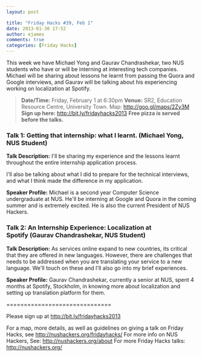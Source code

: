 ```yaml
---
layout: post

title: "Friday Hacks #39, Feb 1"
date: 2013-01-30 17:52
author: ejames
comments: true
categories: [Friday Hacks]
---
```

This week we have Michael Yong and Gaurav Chandrashekar, two NUS students who have or will be interning at interesting tech companies. Michael will be sharing about lessons he learnt from passing the Quora and Google interviews, and Gaurav will be talking about his experiencing working on localization at Spotify.
<blockquote><strong>Date/Time:</strong> Friday, February 1 at 6:30pm
<strong>Venue:</strong> SR2, Education Resource Centre, University Town. Map: <a href="http://goo.gl/maps/2Zy3M">http://goo.gl/maps/2Zy3M</a>
<strong>Sign up here:</strong> <a href="http://bit.ly/fridayhacks2013">http://bit.ly/fridayhacks2013</a>
<strong>Free pizza is served before the talks.</strong></blockquote>
<h3>Talk 1: Getting that internship: what I learnt. (Michael Yong, NUS Student)</h3>
<strong>Talk Description:</strong>
I'll be sharing my experience and the lessons learnt throughout the entire internship application process.

I'll also be talking about what I did to prepare for the technical interviews, and what I think made the difference in my application.

<strong>Speaker Profile:</strong>
Michael is a second year Computer Science undergraduate at NUS. He'll be interning at Google and Quora in the coming summer and is extremely excited. He is also the current President of NUS Hackers.
<h3>Talk 2: An Internship Experience: Localization at Spotify (Gaurav Chandrashekar, NUS Student)</h3>
<strong>Talk Description:</strong>
As services online expand to new countries, its critical that they are offered in new languages. However, there are challenges that needs to be addressed when you are translating your service to a new language. We'll touch on these and I'll also go into my brief experiences.

<strong>Speaker Profile:</strong>
Gaurav Chandrashekar, currently a senior at NUS, spent 4 months at Spotify, Stockholm, in knowing more about localization and setting up translation platform for them.

==============================

Please sign up at <a href="http://bit.ly/fridayhacks2013">http://bit.ly/fridayhacks2013</a>

For a map, more details, as well as guidelines on giving a talk on Friday Hacks, see <a href="http://nushackers.org/fridayhacks/">http://nushackers.org/fridayhacks/</a>
For more info on NUS Hackers, See: <a href="http://nushackers.org/about">http://nushackers.org/about</a>
For more Friday Hacks talks: <a href="http://nushackers.org/">http://nushackers.org/</a>

